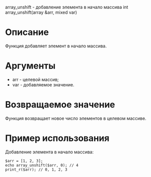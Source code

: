 array_unshift - добавление элемента в начало массива
    int array_unshift(array &arr, mixed var)

Описание
========

Функция добавляет элемент в начало массива.

Аргументы
=========

* arr - целевой массив;
* var - добавляемое значение.

Возвращаемое значение
=====================

Функция возвращает новое число элементов в целевом массиве.

Пример использования
====================

Добавление элемента в начало массива:

    $arr = [1, 2, 3];
    echo array_unshift($arr, 0); // 4
    print_r($arr); // 0, 1, 2, 3
